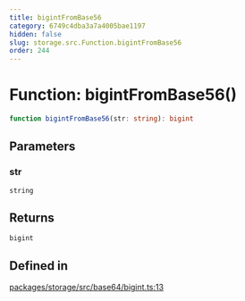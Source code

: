 ```yaml
---
title: bigintFromBase56
category: 6749c4dba3a7a4005bae1197
hidden: false
slug: storage.src.Function.bigintFromBase56
order: 244
---
```


# Function: bigintFromBase56()

```ts
function bigintFromBase56(str: string): bigint
```

## Parameters

### str

`string`

## Returns

`bigint`

## Defined in

[packages/storage/src/base64/bigint.ts:13](https://github.com/zkcloudworker/minatokens-lib/blob/main/packages/storage/src/base64/bigint.ts#L13)
